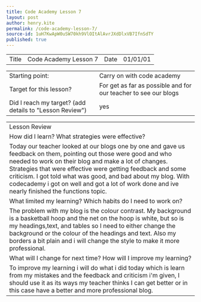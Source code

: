 ```yaml
---
title: Code Academy Lesson 7
layout: post
author: henry.kite
permalink: /code-academy-lesson-7/
source-id: 1uH7KwApW0uSW70kh9VlOItAlAvrJXdDlxVB7IfnSdTY
published: true
---
```

<table>
  <tr>
    <td>Title</td>
    <td>Code Academy Lesson 7</td>
    <td>Date</td>
    <td>01/01/01</td>
  </tr>
</table>


<table>
  <tr>
    <td>Starting point:</td>
    <td>Carry on with code academy</td>
  </tr>
  <tr>
    <td>Target for this lesson?</td>
    <td>For get as far as possible and for our teacher to see our blogs</td>
  </tr>
  <tr>
    <td>Did I reach my target? 
(add details to "Lesson Review")</td>
    <td> yes</td>
  </tr>
</table>


<table>
  <tr>
    <td>Lesson Review</td>
  </tr>
  <tr>
    <td>How did I learn? What strategies were effective? </td>
  </tr>
  <tr>
    <td>Today our teacher looked at our blogs one by one and gave us feedback on them, pointing out those were good and who needed to work on their blog and make a lot of changes. Strategies that were effective were getting feedback and some criticism. I got told what was good, and bad about my blog. With codecademy i got on well and got a lot of work done and ive nearly finished the functions topic. </td>
  </tr>
  <tr>
    <td>What limited my learning? Which habits do I need to work on? </td>
  </tr>
  <tr>
    <td>The problem with my blog is the colour contrast. My background is a basketball hoop and the net on the hoop is white, but so is my headings,text, and tables so I need to either change the background or the colour of the headings and text. Also my borders a bit plain and i will change the style to make it more professional. </td>
  </tr>
  <tr>
    <td>What will I change for next time? How will I improve my learning?</td>
  </tr>
  <tr>
    <td>To improve my learning i will do what i did today which is learn from my mistakes and the feedback and criticism i'm given, I should use it as its ways my teacher thinks I can get better or in this case have a better and more professional blog.</td>
  </tr>
</table>


